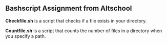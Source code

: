 <h2>Bashscript Assignment from Altschool</h2>
<p><b>Checkfile.sh</b> is a script that checks if a file exists in your directory.</p>
<p><b>Countfile.sh</b> is a script that counts the number of files in a directory when you specify a path.</p>
